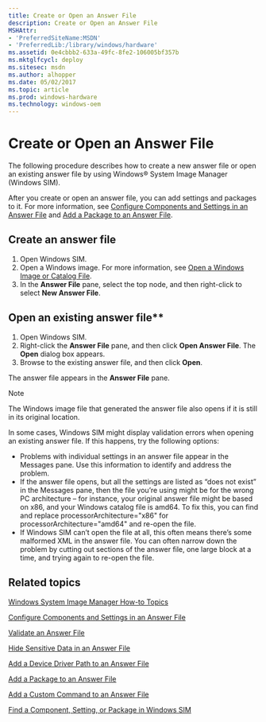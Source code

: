 ```yaml
---
title: Create or Open an Answer File
description: Create or Open an Answer File
MSHAttr:
- 'PreferredSiteName:MSDN'
- 'PreferredLib:/library/windows/hardware'
ms.assetid: 0e4cbbb2-633a-49fc-8fe2-106005bf357b
ms.mktglfcycl: deploy
ms.sitesec: msdn
ms.author: alhopper
ms.date: 05/02/2017
ms.topic: article
ms.prod: windows-hardware
ms.technology: windows-oem
---
```

# Create or Open an Answer File

The following procedure describes how to create a new answer file or open an existing answer file by using Windows® System Image Manager (Windows SIM).

After you create or open an answer file, you can add settings and packages to it. For more information, see [Configure Components and Settings in an Answer File](configure-components-and-settings-in-an-answer-file.md) and [Add a Package to an Answer File](add-a-package-to-an-answer-file.md).

## Create an answer file

1. Open Windows SIM.
1. Open a Windows image. For more information, see [Open a Windows Image or Catalog File](open-a-windows-image-or-catalog-file.md).
1. In the **Answer File** pane, select the top node, and then right-click to select **New Answer File**.

## Open an existing answer file**

1. Open Windows SIM.
1. Right-click the **Answer File** pane, and then click **Open Answer File**. The **Open** dialog box appears.
1. Browse to the existing answer file, and then click **Open**.

The answer file appears in the **Answer File** pane.

> [!Note]
> The Windows image file that generated the answer file also opens if it is still in its original location.

In some cases, Windows SIM might display validation errors when opening an existing answer file. If this happens, try the following options:

* Problems with individual settings in an answer file appear in the Messages pane. Use this information to identify and address the problem.
* If the answer file opens, but all the settings are listed as “does not exist” in the Messages pane, then the file you’re using might be for the wrong PC architecture – for instance, your original answer file might be based on x86, and your Windows catalog file is amd64. To fix this, you can find and replace processorArchitecture="x86" for processorArchitecture="amd64" and re-open the file.
* If Windows SIM can’t open the file at all, this often means there’s some malformed XML in the answer file. You can often narrow down the problem by cutting out sections of the answer file, one large block at a time, and trying again to re-open the file.

## Related topics

[Windows System Image Manager How-to Topics](windows-system-image-manager-how-to-topics.md)

[Configure Components and Settings in an Answer File](configure-components-and-settings-in-an-answer-file.md)

[Validate an Answer File](validate-an-answer-file.md)

[Hide Sensitive Data in an Answer File](hide-sensitive-data-in-an-answer-file.md)

[Add a Device Driver Path to an Answer File](add-a-device-driver-path-to-an-answer-file.md)

[Add a Package to an Answer File](add-a-package-to-an-answer-file.md)

[Add a Custom Command to an Answer File](add-a-custom-command-to-an-answer-file.md)

[Find a Component, Setting, or Package in Windows SIM](find-a-component-setting-or-package-in-windows-sim.md)